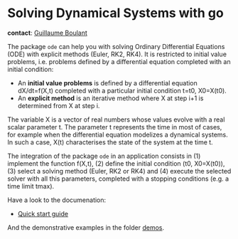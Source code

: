 # Solving Dynamical Systems with go

**contact**: [Guillaume Boulant](mailto:gboulant@gmail.com?subject=dingo-ode)

The package `ode` can help you with solving Ordinary Differential
Equations (ODE) with explicit methods (Euler, RK2, RK4). It is
restricted to initial value problems, i.e. problems defined by a
differential equation completed with an initial condition:

* An **initial value problems** is defined by a differential equation
  dX/dt=f(X,t) completed with a particular initial condition t=t0,
  X0=X(t0).
* An **explicit method** is an iterative method where X at step i+1 is
  determined from X at step i.

The variable X is a vector of real numbers whose values evolve with a
real scalar parameter t. The parameter t represents the time in most
of cases, for example when the differential equation modelizes a
dynamical systems. In such a case, X(t) characterises the state of the
system at the time t.

The integration of the package `ode` in an application consists in (1)
implement the function f(X,t), (2) define the initial condition (t0,
X0=X(t0)), (3) select a solving method (Euler, RK2 or RK4) and (4)
execute the selected solver with all this parameters, completed with a
stopping conditions (e.g. a time limit tmax).

Have a look to the documenation:

* [Quick start guide](admin/doc/userguide.rst)

And the demonstrative examples in the folder [demos](demos).
